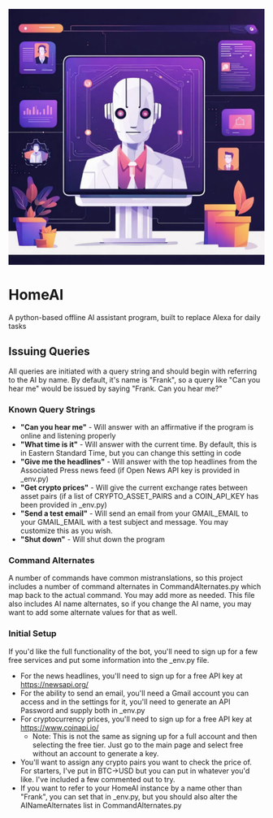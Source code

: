 ![](Cover.png)

# HomeAI
A python-based offline AI assistant program, built to replace Alexa for daily tasks

## Issuing Queries
All queries are initiated with a query string and should begin with referring to the AI by name. By default, it's name is "Frank", so a query like "Can you hear me" would be issued by saying "Frank. Can you hear me?"

### Known Query Strings
* **"Can you hear me"** - Will answer with an affirmative if the program is online and listening properly
* **"What time is it"** - Will answer with the current time. By default, this is in Eastern Standard Time, but you can change this setting in code
* **"Give me the headlines"** - Will answer with the top headlines from the Associated Press news feed (if Open News API key is provided in _env.py)
* **"Get crypto prices"** - Will give the current exchange rates between asset pairs (if a list of CRYPTO_ASSET_PAIRS and a COIN_API_KEY has been provided in _env.py)
* **"Send a test email"** - Will send an email from your GMAIL_EMAIL to your GMAIL_EMAIL with a test subject and message. You may customize this as you wish.
* **"Shut down"** - Will shut down the program

### Command Alternates
A number of commands have common mistranslations, so this project includes a number of command alternates in CommandAlternates.py which map back to the actual command. You may add more as needed. This file also includes AI name alternates, so if you change the AI name, you may want to add some alternate values for that as well.


### Initial Setup
If you'd like the full functionality of the bot, you'll need to sign up for a few free services and put some information into the _env.py file.
- For the news headlines, you'll need to sign up for a free API key at https://newsapi.org/
- For the ability to send an email, you'll need a Gmail account you can access and in the settings for it, you'll need to generate an API Password and supply both in _env.py
- For cryptocurrency prices, you'll need to sign up for a free API key at https://www.coinapi.io/
    - Note: This is not the same as signing up for a full account and then selecting the free tier. Just go to the main page and select free without an account to generate a key.
- You'll want to assign any crypto pairs you want to check the price of. For starters, I've put in BTC->USD but you can put in whatever you'd like. I've included a few commented out to try.
- If you want to refer to your HomeAI instance by a name other than "Frank", you can set that in _env.py, but you should also alter the AINameAlternates list in CommandAlternates.py
